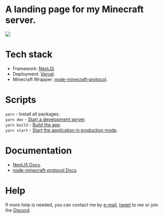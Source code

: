 # A landing page for my Minecraft server.
![](https://user-images.githubusercontent.com/59417077/193879013-7482f285-9d15-4279-a42a-7b620414e895.png)

# Tech stack
- Framework: [NextJS](https://nextjs.org/).
- Deployment: [Vercel](https://vercel.com/).
- Minecraft Wrapper: [node-minecraft-protocol](https://github.com/PrismarineJS/node-minecraft-protocol).

# Scripts
`yarn` - Install all packages.  
`yarn dev` - [Start a development server](https://nextjs.org/docs/api-reference/cli#development).  
`yarn build` - [Build the app](https://nextjs.org/docs/api-reference/cli#build).  
`yarn start` - [Start the application in production mode](https://nextjs.org/docs/api-reference/cli#production).

# Documentation
- [NextJS Docs](https://nextjs.org/docs/getting-started).
- [node-minecraft-protocol Docs](https://node-minecraft-protocol.prismarine.js.org/#/).

# Help
If more help is needed, you can contact me by [e-mail](https://tygr.dev/mail), [tweet](https://twitter.com/intent/tweet?text=%40tygerxqt) to me or join the [Discord](https://tygr.dev/discord).
